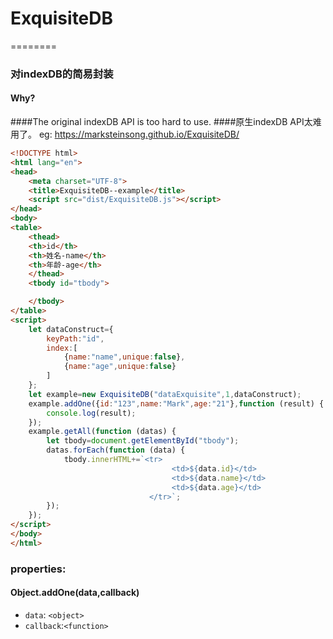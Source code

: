 # ExquisiteDB
========
### 对indexDB的简易封装
#### Why?
####The original indexDB API  is too hard to use.
####原生indexDB API太难用了。
eg:
https://marksteinsong.github.io/ExquisiteDB/
```html
<!DOCTYPE html>
<html lang="en">
<head>
    <meta charset="UTF-8">
    <title>ExquisiteDB--example</title>
    <script src="dist/ExquisiteDB.js"></script>
</head>
<body>
<table>
    <thead>
    <th>id</th>
    <th>姓名-name</th>
    <th>年龄-age</th>
    </thead>
    <tbody id="tbody">

    </tbody>
</table>
<script>
    let dataConstruct={
        keyPath:"id",
        index:[
            {name:"name",unique:false},
            {name:"age",unique:false}
        ]
    };
    let example=new ExquisiteDB("dataExquisite",1,dataConstruct);
    example.addOne({id:"123",name:"Mark",age:"21"},function (result) {
        console.log(result);
    });
    example.getAll(function (datas) {
        let tbody=document.getElementById("tbody");
        datas.forEach(function (data) {
            tbody.innerHTML+=`<tr>
                                    <td>${data.id}</td>
                                    <td>${data.name}</td>
                                    <td>${data.age}</td>
                               </tr>`;
        });
    });
</script>
</body>
</html>
```
### properties:
#### Object.addOne(data,callback)

- `data`: ```<object>```
- `callback`:```<function>```
 